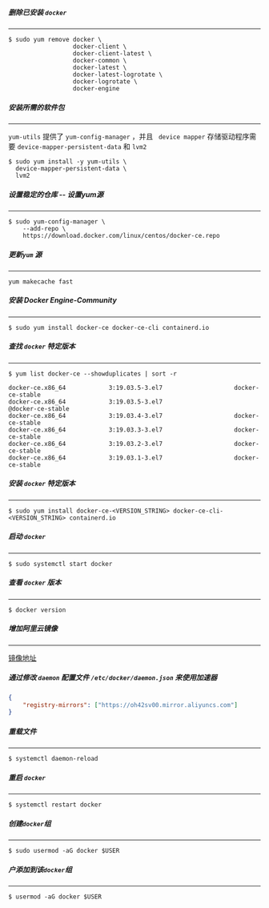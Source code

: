##### 删除已安装 `docker`

---

```
$ sudo yum remove docker \
                  docker-client \
                  docker-client-latest \
                  docker-common \
                  docker-latest \
                  docker-latest-logrotate \
                  docker-logrotate \
                  docker-engine
```



##### 安装所需的软件包

------

`yum-utils` 提供了 `yum-config-manager` ，并且 ` device mapper` 存储驱动程序需要 `device-mapper-persistent-data` 和 `lvm2`

```
$ sudo yum install -y yum-utils \
  device-mapper-persistent-data \
  lvm2
```



##### 设置稳定的仓库 -- 设置yum源

---

```
$ sudo yum-config-manager \
    --add-repo \
    https://download.docker.com/linux/centos/docker-ce.repo
```



##### 更新`yum` 源

---

```
yum makecache fast
```



##### 安装 Docker Engine-Community

---



```
$ sudo yum install docker-ce docker-ce-cli containerd.io
```



##### 查找 `docker` 特定版本

---

```
$ yum list docker-ce --showduplicates | sort -r
```

```
docker-ce.x86_64            3:19.03.5-3.el7                    docker-ce-stable 
docker-ce.x86_64            3:19.03.5-3.el7                    @docker-ce-stable
docker-ce.x86_64            3:19.03.4-3.el7                    docker-ce-stable 
docker-ce.x86_64            3:19.03.3-3.el7                    docker-ce-stable 
docker-ce.x86_64            3:19.03.2-3.el7                    docker-ce-stable 
docker-ce.x86_64            3:19.03.1-3.el7                    docker-ce-stable 
```



##### 安装 `docker` 特定版本

---

```
$ sudo yum install docker-ce-<VERSION_STRING> docker-ce-cli-<VERSION_STRING> containerd.io
```



##### 启动 `docker` 

---

```
$ sudo systemctl start docker
```



##### 查看 `docker` 版本

---

```
$ docker version
```



##### 增加阿里云镜像

---

 [镜像地址](https://cr.console.aliyun.com/cn-hangzhou/instances/repositories)

##### 通过修改 `daemon` 配置文件 `/etc/docker/daemon.json` 来使用加速器

```json
{ 
	"registry-mirrors": ["https://oh42sv00.mirror.aliyuncs.com"]
}
```



##### 重载文件

---

```
$ systemctl daemon-reload
```



##### 重启 `docker` 

---

```
$ systemctl restart docker
```



##### 创建`docker`组

---

```
$ sudo usermod -aG docker $USER
```



##### 户添加到该`docker`组

---

```
$ usermod -aG docker $USER
```



